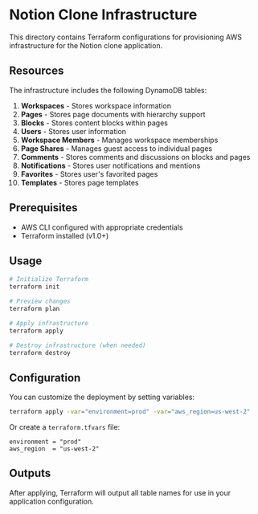 # Notion Clone Infrastructure

This directory contains Terraform configurations for provisioning AWS infrastructure for the Notion clone application.

## Resources

The infrastructure includes the following DynamoDB tables:

1. **Workspaces** - Stores workspace information
2. **Pages** - Stores page documents with hierarchy support
3. **Blocks** - Stores content blocks within pages
4. **Users** - Stores user information
5. **Workspace Members** - Manages workspace memberships
6. **Page Shares** - Manages guest access to individual pages
7. **Comments** - Stores comments and discussions on blocks and pages
8. **Notifications** - Stores user notifications and mentions
9. **Favorites** - Stores user's favorited pages
10. **Templates** - Stores page templates

## Prerequisites

- AWS CLI configured with appropriate credentials
- Terraform installed (v1.0+)

## Usage

```bash
# Initialize Terraform
terraform init

# Preview changes
terraform plan

# Apply infrastructure
terraform apply

# Destroy infrastructure (when needed)
terraform destroy
```

## Configuration

You can customize the deployment by setting variables:

```bash
terraform apply -var="environment=prod" -var="aws_region=us-west-2"
```

Or create a `terraform.tfvars` file:

```hcl
environment = "prod"
aws_region  = "us-west-2"
```

## Outputs

After applying, Terraform will output all table names for use in your application configuration.
